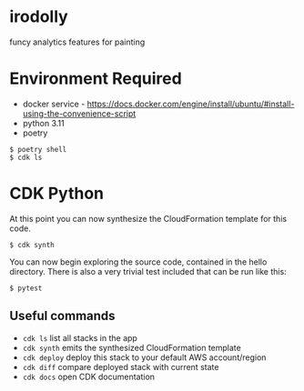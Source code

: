 # irodolly
funcy analytics features for painting

# Environment Required

* docker service - https://docs.docker.com/engine/install/ubuntu/#install-using-the-convenience-script
* python 3.11
* poetry

```
$ poetry shell
$ cdk ls
```

# CDK Python

At this point you can now synthesize the CloudFormation template for this code.

```
$ cdk synth
```

You can now begin exploring the source code, contained in the hello directory.
There is also a very trivial test included that can be run like this:

```
$ pytest
```

## Useful commands

 * `cdk ls`          list all stacks in the app
 * `cdk synth`       emits the synthesized CloudFormation template
 * `cdk deploy`      deploy this stack to your default AWS account/region
 * `cdk diff`        compare deployed stack with current state
 * `cdk docs`        open CDK documentation

